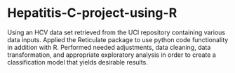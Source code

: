 # Hepatitis-C-project-using-R
Using an HCV data set retrieved from the UCI repository containing various data inputs. Applied the Reticulate package to use python code functionality in addition with R. Performed needed adjustments, data cleaning, data transformation, and appropriate exploratory analysis in order to create a classification model that yields desirable results. 
